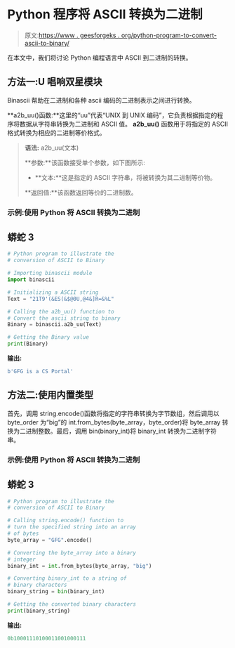# Python 程序将 ASCII 转换为二进制

> 原文:[https://www . geesforgeks . org/python-program-to-convert-ascii-to-binary/](https://www.geeksforgeeks.org/python-program-to-convert-ascii-to-binary/)

在本文中，我们将讨论 Python 编程语言中 ASCII 到二进制的转换。

## **方法一:U** 唱响双星模块

Binascii 帮助在二进制和各种 ascii 编码的二进制表示之间进行转换。

**a2b_uu()函数:**这里的“uu”代表“UNIX 到 UNIX 编码”，它负责根据指定的程序将数据从字符串转换为二进制和 ASCII 值。 **a2b_uu()** 函数用于将指定的 ASCII 格式转换为相应的二进制等价格式。

> **语法:** a2b_uu(文本)
> 
> **参数:**该函数接受单个参数，如下图所示:
> 
> *   **文本:**这是指定的 ASCII 字符串，将被转换为其二进制等价物。
> 
> **返回值:**该函数返回等价的二进制数。

### **示例:使用 Python 将 ASCII 转换为二进制**

## 蟒蛇 3

```py
# Python program to illustrate the
# conversion of ASCII to Binary

# Importing binascii module
import binascii

# Initializing a ASCII string
Text = "21T9'(&ES(&$@0U,@4&]R=&%L"

# Calling the a2b_uu() function to
# Convert the ascii string to binary
Binary = binascii.a2b_uu(Text)

# Getting the Binary value
print(Binary)
```

**输出:**

```py
b'GFG is a CS Portal'
```

## **方法二:使用**内置类型

首先，调用 string.encode()函数将指定的字符串转换为字节数组，然后调用以 byte_order 为“big”的 int.from_bytes(byte_array，byte_order)将 byte_array 转换为二进制整数。最后，调用 bin(binary_int)将 binary_int 转换为二进制字符串。

### **示例:使用 Python 将 ASCII 转换为二进制**

## 蟒蛇 3

```py
# Python program to illustrate the
# conversion of ASCII to Binary

# Calling string.encode() function to
# turn the specified string into an array
# of bytes
byte_array = "GFG".encode()

# Converting the byte_array into a binary 
# integer
binary_int = int.from_bytes(byte_array, "big")

# Converting binary_int to a string of 
# binary characters
binary_string = bin(binary_int)

# Getting the converted binary characters
print(binary_string)
```

**输出:**

```py
0b10001110100011001000111
```